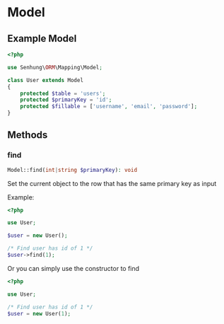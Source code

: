# Model

## Example Model

```php
<?php

use Senhung\ORM\Mapping\Model;

class User extends Model
{
    protected $table = 'users';
    protected $primaryKey = 'id';
    protected $fillable = ['username', 'email', 'password'];
}
```

## Methods

### find

```php
Model::find(int|string $primaryKey): void
```

Set the current object to the row that has the same primary key as input

Example:

```php
<?php

use User;

$user = new User();

/* Find user has id of 1 */
$user->find(1);
```

Or you can simply use the constructor to find

```php
<?php

use User;

/* Find user has id of 1 */
$user = new User(1);
```
